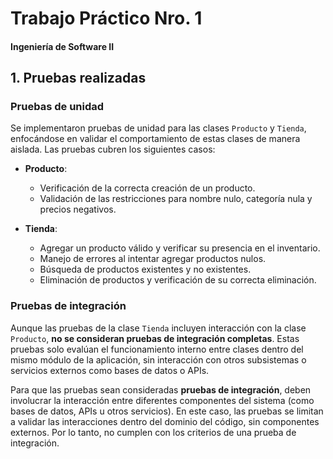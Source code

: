 # Trabajo Práctico Nro. 1
#### Ingeniería de Software II

## 1. Pruebas realizadas

### Pruebas de unidad
Se implementaron pruebas de unidad para las clases `Producto` y `Tienda`, enfocándose en validar el comportamiento de estas clases de manera aislada. Las pruebas cubren los siguientes casos:

- **Producto**:
  - Verificación de la correcta creación de un producto.
  - Validación de las restricciones para nombre nulo, categoría nula y precios negativos.

- **Tienda**:
  - Agregar un producto válido y verificar su presencia en el inventario.
  - Manejo de errores al intentar agregar productos nulos.
  - Búsqueda de productos existentes y no existentes.
  - Eliminación de productos y verificación de su correcta eliminación.

### Pruebas de integración
Aunque las pruebas de la clase `Tienda` incluyen interacción con la clase `Producto`, **no se consideran pruebas de integración completas**. Estas pruebas solo evalúan el funcionamiento interno entre clases dentro del mismo módulo de la aplicación, sin interacción con otros subsistemas o servicios externos como bases de datos o APIs.

Para que las pruebas sean consideradas **pruebas de integración**, deben involucrar la interacción entre diferentes componentes del sistema (como bases de datos, APIs u otros servicios). En este caso, las pruebas se limitan a validar las interacciones dentro del dominio del código, sin componentes externos. Por lo tanto, no cumplen con los criterios de una prueba de integración.
